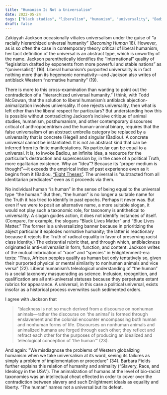 ```yaml
---
title: "Humanism Is Not a Universalism"
date: 2022-05-24
tags: ["black studies", "liberalism", "humanism", "universality", "Badiou"]
draft: false
---
```


Zakiyyah Jackson occasionally vitiates universalism under the guise of &ldquo;a racially hierarchized universal humanity&rdquo; (*Becoming Human* 18).
However, as is so often the case in contemporary theory critical of liberal humanism, her tacit definition of the universal is an abstract type, which is unworthy of the name.
Jackson parenthetically identifies the &ldquo;international&rdquo; quality of &ldquo;legislation drafted by exponents from more powerful and stable nations&rdquo; as &ldquo;(universalist)&rdquo; (16).
Liberal humanism&rsquo;s purported universality is in fact nothing more than its hegemonic normativity—and Jackson also writes of antiblack Western &ldquo;normative humanity&rdquo; (19).

There is more to this cross-examination than wanting to point out the contradiction of a &ldquo;hierarchized universal humanity.&rdquo;
I think, with Todd McGowan, that the solution to liberal humanism&rsquo;s antiblack abjection-animalization involves universality.
If one rejects universality, then what is left other than the liberal respect for particulars?
But understanding how this is possible without contradicting Jackson&rsquo;s incisive critique of animal studies, humanism, posthumanism, and other contemporary discourses critical of anthropocentrism and the human-animal binary, requires that the false universalism of an abstract umbrella category be replaced by a universality that is concrete (Hegel) and singular (Badiou).
A concrete universal cannot be instantiated.
It is not an abstract kind that can be inferred from its finite manifestations.
No particular can be equal to a universal.
It is, to invoke Badiou, an infinite Idea, a resource for the particular&rsquo;s destruction and supercession by, in the case of a political Truth, more egalitarian existence.
Why an &ldquo;Idea&rdquo;?
Because its &ldquo;proper medium is thought&rdquo;—it exceeds the empirical index of past experience even as it begins from it (Badiou, [&ldquo;Eight Theses&rdquo;](https://www.lacan.com/badeight.htm).
The universal is &ldquo;subtracted from all identitarian predicates&rdquo; even as it proceeds via them.

No individual human &ldquo;is human&rdquo; in the sense of being equal to the universal type &ldquo;the human.&rdquo;
But then, &ldquo;the human&rdquo; is no longer a suitable name for the Truth it has tried to identify in past epochs.
Perhaps it never was.
But even if we were to posit an alternative name, a more suitable slogan, it would not play such a taxonomic role, for taxonomy is antithetical to universality.
A slogan guides action, it does not identify instances of itself.
(Compare, for example, the slogans &ldquo;Black Lives Matter&rdquo; and &ldquo;Blue Lives Matter.&rdquo; The former is a universalizing banner because in prioritizing the abject particular it explodes normative humanity; the latter is reactionary because it rejects the Truth of radical equality in favor of preserving racist class identity.)
The existential rubric that, and through which, antiblackness originated is anti-universalist in form, function, and content.
Jackson writes of the mutual imbrication of &ldquo;race&rdquo; and &ldquo;species&rdquo; in Enlightenment-era texts:
&ldquo;Thus, African peoples qualify as human but only tentatively so, given their purported physical or mental similarity to nonhuman animals and vice versa&rdquo; (22).
Liberal humanism&rsquo;s teleological understanding of &ldquo;the human&rdquo; is a social taxonomy masquerading as science.
Inclusion, recognition, and qualification are all anti-universal statuses because they perpetuate extant rubrics for appearance.
A universal, in this case a political universal, exists insofar as a historical process overwrites such sedimented orders.

I agree with Jackson that

> &ldquo;blackness is not so much derived from a discourse on nonhuman animals—rather the discourse on &lsquo;the animal&rsquo; is formed through enslavement and the colonial encounter encompassing both human and nonhuman forms of life.
> Discourses on nonhuman animals and animalized humans are forged through each other; they reflect and refract each other for the purposes of producing an idealized and teleological conception of &lsquo;the human&rsquo;&rdquo; (23).

And again: "We misdiagnose the problems of Western globalizing humanism when we take universalism at its word, seeing its failures as simply a problem of implementation or procedure" (34).
Barbara Fields further explains this relation of humanity and animality (&ldquo;Slavery, Race, and Ideology in the USA&rdquo;).
The animalization of humans at the level of bio-racist taxonomies was an intellectual cheat effected in order to cover over the contradiction between slavery and such Enlightment ideals as equality and liberty.
&ldquo;The human&rdquo; names not a universal but its defeat.

